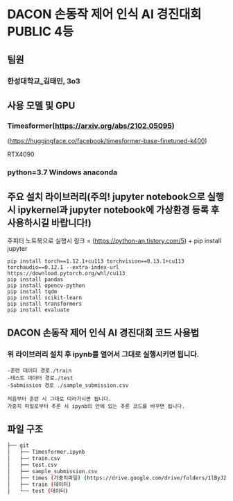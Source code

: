 # DACON 손동작 제어 인식 AI 경진대회 PUBLIC 4등

## 팀원
### 한성대학교_김태민, 3o3

## 사용 모델 및 GPU
### Timesformer(https://arxiv.org/abs/2102.05095)
(https://huggingface.co/facebook/timesformer-base-finetuned-k400)

RTX4090

### python=3.7 Windows anaconda
## 주요 설치 라이브러리(주의! jupyter notebook으로 실행 시 ipykernel과 jupyter notebook에 가상환경 등록 후 사용하시길 바랍니다!)
주피터 노트북으로 실행시 링크 = (https://python-an.tistory.com/5) + pip install jupyter
```
pip install torch==1.12.1+cu113 torchvision==0.13.1+cu113 torchaudio==0.12.1 --extra-index-url https://download.pytorch.org/whl/cu113
pip install pandas
pip install opencv-python
pip install tqdm
pip install scikit-learn
pip install transformers
pip install evaluate
```

## DACON 손동작 제어 인식 AI 경진대회 코드 사용법
### 위 라이브러리 설치 후 ipynb를 열어서 그대로 실행시키면 됩니다.
```
-훈련 데이터 경로./train
-테스트 데이터 경로./test
-Submission 경로 ./sample_submission.csv
```
```
처음부터 훈련 시 그대로 따라가시면 됩니다.
가중치 파일로부터 추론 시 ipynb의 안에 있는 추론 코드를 바꾸면 됩니다.
```

## 파일 구조
```bash
├── git
│   ├── Timesformer.ipynb
│   ├── train.csv
│   ├── test.csv
│   ├── sample_submission.csv
│   ├── times (가중치파일) (https://drive.google.com/drive/folders/1lByJZrsdGp2rn8zmvQmt7SJoat3w9HgE?usp=share_link)
│   ├── train (데이터)
│   └── test (데이터)

``` 
